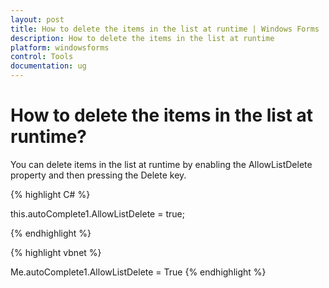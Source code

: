 ```yaml
---
layout: post
title: How to delete the items in the list at runtime | Windows Forms | Syncfusion
description: How to delete the items in the list at runtime
platform: windowsforms
control: Tools
documentation: ug
---
```




# How to delete the items in the list at runtime?

You can delete items in the list at runtime by enabling the AllowListDelete property and then pressing the Delete key.


{% highlight C# %}


this.autoComplete1.AllowListDelete = true;

{% endhighlight %}



{% highlight vbnet %}





Me.autoComplete1.AllowListDelete = True
{% endhighlight %}